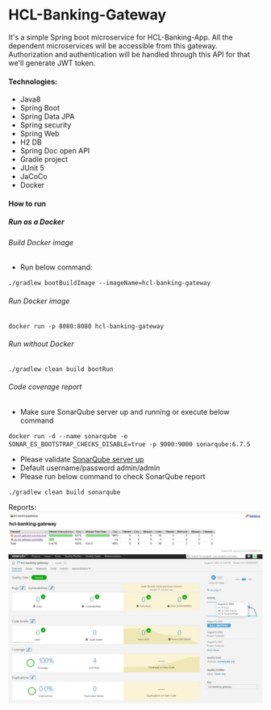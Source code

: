 # HCL-Banking-Gateway

It's a simple Spring boot microservice for HCL-Banking-App. All the dependent microservices will
be accessible from this gateway.
Authorization and authentication will be handled through this API for that we'll generate JWT token.

#### Technologies:
- Java8
- Spring Boot
- Spring Data JPA
- Spring security
- Spring Web
- H2 DB
- Spring Doc open API
- Gradle project
- JUnit 5
- JaCoCo
- Docker

#### How to run
##### Run as a Docker
###### Build Docker image
* Run below command:
```
./gradlew bootBuildImage --imageName=hcl-banking-gateway
```
###### Run Docker image
```
docker run -p 8080:8080 hcl-banking-gateway
```
###### Run without Docker
```
./gradlew clean build bootRun
```
###### Code coverage report
* Make sure SonarQube server up and running or execute below command
```
docker run -d --name sonarqube -e SONAR_ES_BOOTSTRAP_CHECKS_DISABLE=true -p 9000:9000 sonarqube:6.7.5
```
* Please validate [SonarQube server up](http://localhost:9000/)
* Default username/password admin/admin
* Please run below command to check SonarQube report
```
./gradlew clean build sonarqube
```
Reports:
![Jacoco-Report](JacocoReport.jpg)
![sonar-report](sonar-report.jpg)